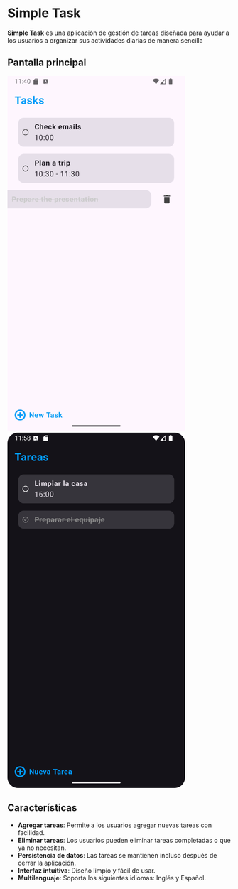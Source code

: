 # Simple Task

**Simple Task** es una aplicación de gestión de tareas diseñada para ayudar a los usuarios a organizar sus actividades diarias de manera sencilla

## Pantalla principal

![Pantalla principal de la aplicación modo claro](https://raw.githubusercontent.com/ErikMobileDev/Simple-Task-Android/refs/heads/main/images/Simple-Task-Light.png)![Pantalla principal de la aplicación modo oscuro](https://raw.githubusercontent.com/ErikMobileDev/Simple-Task-Android/refs/heads/main/images/Simple-Task-Dark.png)

## Características

- **Agregar tareas**: Permite a los usuarios agregar nuevas tareas con facilidad.
- **Eliminar tareas**: Los usuarios pueden eliminar tareas completadas o que ya no necesitan.
- **Persistencia de datos**: Las tareas se mantienen incluso después de cerrar la aplicación.
- **Interfaz intuitiva**: Diseño limpio y fácil de usar.
- **Multilenguaje**: Soporta los siguientes idiomas: Inglés y Español.
